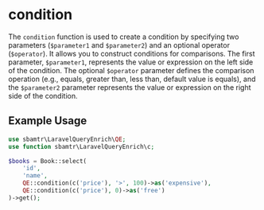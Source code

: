 # condition

The `condition` function is used to create a condition by specifying two parameters (`$parameter1` and `$parameter2`)
and an optional operator (`$operator`). It allows you to construct conditions for comparisons. The first parameter,
`$parameter1`, represents the value or expression on the left side of the condition. The optional `$operator` parameter
defines the comparison operation (e.g., equals, greater than, less than, default value is equals), and the `$parameter2`
parameter represents the value or expression on the right side of the condition.

## Example Usage

```php
use sbamtr\LaravelQueryEnrich\QE;
use function sbamtr\LaravelQueryEnrich\c;

$books = Book::select(
    'id',
    'name',
    QE::condition(c('price'), '>', 100)->as('expensive'),
    QE::condition(c('price'), 0)->as('free')
)->get();
```
